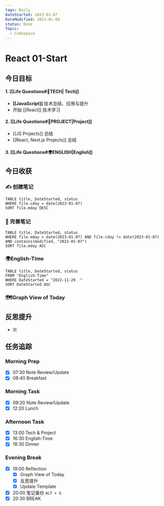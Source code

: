 ```yaml
---
tags: Daily
DateStarted: 2023-01-07
DateModified: 2023-01-09
status: Done
Topic:
  - Codespace
---
```


# React 01-Start

## 今日目标

#### 1. [[Life Questions#🚀TECH| Tech]]

- **[[JavaScript]]** 技术总结、应用与提升
- 开始 [[React]] 技术学习

#### 2. [[Life Questions#🚀PROJECT|Project]]

- [[JS Projects]] 总结
- [[React, Next.js Projects]] 总结

#### 3. [[Life Questions#🌍ENGLISH|English]]

## 今日收获

### ✍️ 创建笔记

```dataview
TABLE title, DateStarted, status
WHERE file.cday = date(2023-01-07)
SORT file.mday DESC
```

### 📝 完善笔记

```dataview
TABLE title, DateStarted, status
WHERE file.mday = date(2023-01-07) AND file.cday != date(2023-01-07) AND contains(modified, "2023-01-07")
SORT file.mday ASC
```

### 🌍English-Time

```dataview
TABLE title, DateStarted, status
FROM "English-Time"
WHERE DateStarted = "2022-11-29  "
SORT DateStarted ASC
```

### 🗺️Graph View of Today

## 反思提升

- [x]

## 任务追踪

### Morning Prep

- [x] 07:30 Note Review/Update
- [x] 08:40 Breakfast

### Morning Task

- [x] 09:20 Note Review/Update
- [x] 12:20 Lunch

### Afternoon Task

- [x] 13:00 Tech & Project
- [x] 16:30 English-Time
- [x] 18:30 Dinner

### Evening Break

- [x] 19:00 Reflection
  - [x] Graph View of Today
  - [x] 反思提升
  - [x] Update Template
- [x] 20:00 笔记备份 `ALT + G`
- [x] 20:30 BREAK
